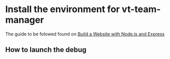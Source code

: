 # Install the environment for vt-team-manager

The guide to be folowed found on [Build a Website with Node.js and Express](https://auth0.com/blog/create-a-simple-and-stylish-node-express-app/)

## How to launch the debug

<script type="text/ccp">
    npm run dev
    npm run ui
</script>